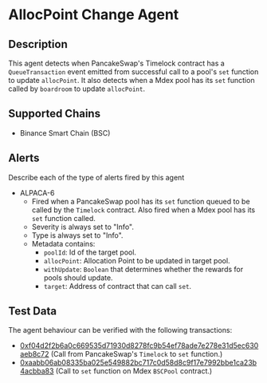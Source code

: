 # AllocPoint Change Agent

## Description

This agent detects when PancakeSwap's Timelock contract has a `QueueTransaction` event emitted from successful call to a pool's `set` function to update `allocPoint`. It also detects when a Mdex pool has its `set` function called by `boardroom` to update `allocPoint`.

## Supported Chains

- Binance Smart Chain (BSC)

## Alerts

Describe each of the type of alerts fired by this agent

- ALPACA-6
  - Fired when a PancakeSwap pool has its `set` function queued to be called by the `Timelock` contract. Also fired when a Mdex pool has its `set` function called.
  - Severity is always set to "Info".
  - Type is always set to "Info".
  - Metadata contains:
    - `poolId`: Id of the target pool.
    - `allocPoint`: Allocation Point to be updated in target pool.
    - `withUpdate`: `Boolean` that determines whether the rewards for pools should update.
    - `target`: Address of contract that can call `set`.

## Test Data

The agent behaviour can be verified with the following transactions:

- [0xf04d2f2b6a0c669535d71930d8278fc9b54ef78ade7e278e31d5ec630aeb8c72](https://bscscan.com/tx/0xf04d2f2b6a0c669535d71930d8278fc9b54ef78ade7e278e31d5ec630aeb8c72) (Call from PancakeSwap's `Timelock` to `set` function.)
- [0xaabb06ab08335ba025e549882bc717c0d58d8c9f17e7992bbe1ca23b4acbba83](https://bscscan.com/tx/0xaabb06ab08335ba025e549882bc717c0d58d8c9f17e7992bbe1ca23b4acbba83) (Call to `set` function on Mdex `BSCPool` contract.)
